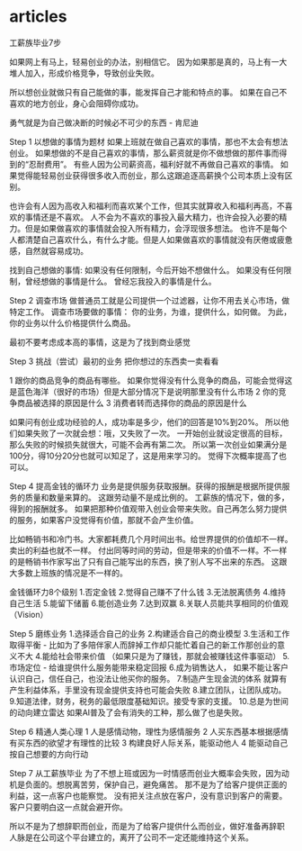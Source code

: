 # articles

工薪族毕业7步

如果网上有马上，轻易创业的办法，别相信它。
因为如果那是真的，马上有一大堆人加入，形成价格竞争，导致创业失败。

所以想创业就做只有自己能做的事，能发挥自己才能和特点的事。
如果在自己不喜欢的地方创业，身心会阻碍你成功。

勇气就是为自己做决断的时候必不可少的东西 - 肯尼迪

Step 1 以想做的事情为题材
如果上班就在做自己喜欢的事情，那也不太会有想法创业。
如果想做的不是自己喜欢的事情，那么薪资就是你不做想做的那件事而得到的“忍耐费用”。
有些人因为公司薪资高，福利好就不再做自己喜欢的事情。
如果觉得能轻易创业获得很多收入而创业，那么这跟追逐高薪换个公司本质上没有区别。

也许会有人因为高收入和福利而喜欢某个工作，但其实就算收入和福利再高，不喜欢的事情还是不喜欢。
人不会为不喜欢的事投入最大精力，也许会投入必要的精力。但是如果做喜欢的事情就会投入所有精力，会浮现很多想法。
也许不是每个人都清楚自己喜欢什么，有什么才能。但是人如果做喜欢的事情就没有厌倦或疲惫感，自然就容易成功。

找到自己想做的事情:
如果没有任何限制，今后开始不想做什么。
如果没有任何限制，曾经想做的事情是什么。
曾经忘我投入的事情是什么。

Step 2 调查市场
做普通员工就是公司提供一个过滤器，让你不用去关心市场，做特定工作。
调查市场要做的事情：
你的业务，为谁，提供什么，如何做。
为此，你的业务以什么价格提供什么商品。

最初不要考虑成本高的事情，这是为了找到商业感觉

Step 3 挑战（尝试）最初的业务
把你想过的东西卖一卖看看

1 跟你的商品竞争的商品有哪些。
如果你觉得没有什么竞争的商品，可能会觉得这是蓝色海洋（很好的市场）但是大部分情况下是说明那里没有什么市场
2 你的竞争商品被选择的原因是什么
3 消费者转而选择你的商品的原因是什么

如果问有创业成功经验的人，成功率是多少，他们的回答是10%到20%。
所以他们如果失败了一次就会想：哦，又失败了一次。
一开始创业就设定很高的目标，那么失败的时候损失就很大，可能不会再有第二次。
所以第一次创业如果满分是100分，得10分20分也就可以知足了，这是用来学习的。
觉得下次概率提高了也可以。

Step 4 提高金钱的循环力
业务是提供服务获取报酬。获得的报酬是根据所提供服务的质量和数量来算的。
这跟劳动量不是成比例的。
工薪族的情况下，做的多，得到的报酬就多。
如果把那种价值观带入创业会带来失败。自己再怎么努力提供的服务，如果客户没觉得有价值，那就不会产生价值。

比如畅销书和冷门书。大家都耗费几个月时间出书。给世界提供的价值却不一样。卖出的利益也就不一样。
付出同等时间的劳动，但是带来的价值不一样。不一样的是畅销书作家写出了只有自己能写出的东西，换了别人写不出来的东西。
这跟大多数上班族的情况是不一样的。

金钱循环力8个级别
1.否定金钱
2.觉得自己赚不了什么钱
3.无法脱离债务
4.维持自己生活
5.能留下储蓄
6.能创造业务
7.达到双赢
8.关联人员能共享相同的价值观（Vision）

Step 5 磨练业务
1.选择适合自己的业务
2.构建适合自己的商业模型
3.生活和工作取得平衡 - 比如为了多陪伴家人而辞掉工作却只能忙着自己的新工作那创业的意义不大
4.能给社会带来价值 （如果只是为了赚钱，那就会被赚钱这件事驱动）
5.市场定位 - 给谁提供什么服务能带来稳定回报
6.成为销售达人， 如果不能让客户认识自己，信任自己，也没法让他买你的服务。
7.制造产生现金流的体系  就算有产生利益体系，手里没有现金提供支持也可能会失败
8.建立团队，让团队成功。
9.知道法律，财务，税务的最低限度基础知识。接受专家的支援。
10.总是为世间的动向建立雷达  如果AI普及了会有消失的工种，那么做了也是失败。

Step 6 精通人类心理
1 人是感情动物，理性为感情服务
2 人买东西基本根据感情 有买东西的欲望才有理性的比较
3 构建良好人际关系，能驱动他人
4 能驱动自己按自己想要的方向行动

Step 7 从工薪族毕业
为了不想上班或因为一时情感而创业大概率会失败，因为动机是负面的。想脱离苦劳，保护自己，避免痛苦。
那不是为了给客户提供正面的利益，这一点客户也能察觉。
没有把关注点放在客户，没有意识到客户的需要。客户只要明白这一点就会避开你。

所以不是为了想辞职而创业，而是为了给客户提供什么而创业，做好准备再辞职
人脉是在公司这个平台建立的，离开了公司不一定还能维持这个关系。
